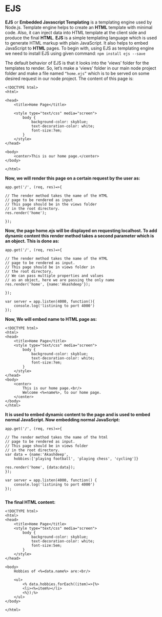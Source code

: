 # EJS

**EJS** or **Embedded Javascript Templating** is a templating engine used by Node.js. Template engine helps to create an **HTML** template with minimal code. Also, it can inject data into HTML template at the client side and produce the final **HTML**. **EJS** is a simple templating language which is used to generate HTML markup with plain JavaScript. It also helps to embed JavaScript to **HTML** pages. To begin with, using EJS as templating engine we need to install EJS using given command: `npm install ejs --save`

The default behavior of EJS is that it looks into the ‘views’ folder for the templates to render. So, let’s make a ‘views’ folder in our main node project folder and make a file named `“home.ejs”` which is to be served on some desired request in our node project. The content of this page is:

```
<!DOCTYPE html>
<html>

<head>
    <title>Home Page</title>

    <style type="text/css" media="screen">
        body {
            background-color: skyblue;
            text-decoration-color: white;
            font-size:7em;
        }
    </style>
</head>

<body>
    <center>This is our home page.</center>
</body>

</html>
```

**Now, we will render this page on a certain request by the user as:**

```
app.get('/', (req, res)=>{

// The render method takes the name of the HTML
// page to be rendered as input
// This page should be in the views folder
// in the root directory.
res.render('home');

});

```

**Now, the page home.ejs will be displayed on requesting localhost. To add dynamic content this render method takes a second parameter which is an object. This is done as:**

```
app.get('/', (req, res)=>{

// The render method takes the name of the HTML
// page to be rendered as input.
// This page should be in views folder in
// the root directory.
// We can pass multiple properties and values
// as an object, here we are passing the only name
res.render('home', {name:'Akashdeep'});

});

var server = app.listen(4000, function(){
    console.log('listining to port 4000')
});

```

**Now, We will embed name to HTML page as:**

```
<!DOCTYPE html>
<html>
<head>
    <title>Home Page</title>
    <style type="text/css" media="screen">
        body {
            background-color: skyblue;
            text-decoration-color: white;
            font-size:7em;
        }
    </style>
</head>
<body>
    <center>
        This is our home page.<br/>
        Welcome <%=name%>, to our home page.
    </center>
</body>
</html>

```

**It is used to embed dynamic content to the page and is used to embed normal JavaScript. Now embedding normal JavaScript:**

```
app.get('/', (req, res)=>{

// The render method takes the name of the html
// page to be rendered as input.
// This page should be in views folder
// in the root directory.
var data = {name:'Akashdeep',
    hobbies:['playing football', 'playing chess', 'cycling']}

res.render('home', {data:data});
});

var server = app.listen(4000, function() {
    console.log('listining to port 4000')
});


```

**The final HTML content:**

```
<!DOCTYPE html>
<html>
<head>
    <title>Home Page</title>
    <style type="text/css" media="screen">
        body {
            background-color: skyblue;
            text-decoration-color: white;
            font-size:5em;
        }
    </style>
</head>

<body>
    Hobbies of <%=data.name%> are:<br/>

    <ul>
        <% data.hobbies.forEach((item)=>{%>
        <li><%=item%></li>
        <%});%>
    </ul>
</body>

</html>

```
